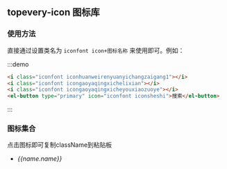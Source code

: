 ## topevery-icon 图标库

### 使用方法

直接通过设置类名为 `iconfont icon+图标名称` 来使用即可。例如：

:::demo
```html
<i class="iconfont iconhuanweirenyuanyichangzaigang1"></i>
<i class="iconfont icongaoyaqingxichelixian"></i>
<i class="iconfont icongaoyaqingxicheyouxiaozuoye"></i>
<el-button type="primary" icon="iconfont iconsheshi">搜索</el-button>

```
:::

### 图标集合

点击图标即可复制className到粘贴板

<ul class="icon-list">
  <li v-for="name in $topicon" :key="name.icon_id" v-clipboard="`icon${name.font_class}`">
    <span>
      <i :class="'iconfont icon' + name.font_class" />
      <span class="icon-name">{{name.name}}</span>
    </span>
  </li>
</ul>